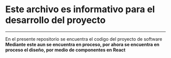 # Este archivo es informativo para el desarrollo del proyecto

-------------------

En el presente repositorio se encuentra el codigo del proyecto de software
**Mediante este aun se encuentra en proceso, por ahora se encuentra en proceso el diseño, por medio de componentes en React**